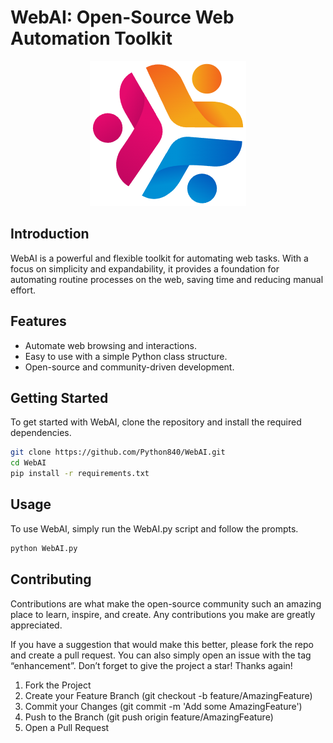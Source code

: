 # WebAI: Open-Source Web Automation Toolkit

<p align="center">
  <img src="https://github.com/Python840/WebAI/blob/main/WebAI.png" alt="WebAI Logo"/>
</p>

## Introduction
WebAI is a powerful and flexible toolkit for automating web tasks. With a focus on simplicity and expandability, it provides a foundation for automating routine processes on the web, saving time and reducing manual effort.

## Features
- Automate web browsing and interactions.
- Easy to use with a simple Python class structure.
- Open-source and community-driven development.

## Getting Started
To get started with WebAI, clone the repository and install the required dependencies.

```bash
git clone https://github.com/Python840/WebAI.git
cd WebAI
pip install -r requirements.txt
```

## Usage
To use WebAI, simply run the WebAI.py script and follow the prompts.
```bash
python WebAI.py
```

## Contributing
Contributions are what make the open-source community such an amazing place to learn, inspire, and create. Any contributions you make are greatly appreciated.

If you have a suggestion that would make this better, please fork the repo and create a pull request. You can also simply open an issue with the tag “enhancement”. Don’t forget to give the project a star! Thanks again!

1. Fork the Project
2. Create your Feature Branch (git checkout -b feature/AmazingFeature)
3. Commit your Changes (git commit -m 'Add some AmazingFeature')
4. Push to the Branch (git push origin feature/AmazingFeature)
5. Open a Pull Request
